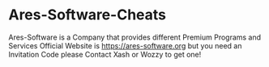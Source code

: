 # Ares-Software-Cheats
Ares-Software is a Company that provides different Premium Programs and Services
Official Website is https://ares-software.org 
but you need an Invitation Code please Contact Xash or Wozzy to get one!
